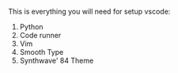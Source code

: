 This is everything you will need for setup vscode:

1. Python
2. Code runner
3. Vim
4. Smooth Type
5. Synthwave' 84 Theme

